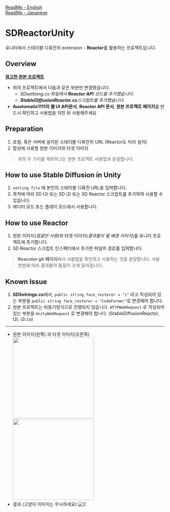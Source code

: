 [ReadMe - English](https://github.com/WooChan-Noh/SDReactorUnity/blob/main/ReadMeEng.md)     
[ReadMe - Japanese](https://github.com/WooChan-Noh/SDReactorUnity/blob/main/ReadMeJp.md)
# SDReactorUnity
유니티에서 스테이블 디퓨전의 extension - **Reactor**를 활용하는 프로젝트입니다. 
## Overview
[**참고한 원본 프로젝트**](https://github.com/dobrado76/Stable-Diffusion-Unity-Integration) 
+ 위의 프로젝트에서 다음과 같은 부분만 변경했습니다.
  + _SDsettiong.cs 파일에서 **Reactor API** 코드를 추가했습니다._
  + _**StableDiffusionReactor.cs**스크립트를 추가했습니다._
+ **Auotomatic1111의 웹 UI API문서**, **Reactor API 문서**, **원본 프로젝트 페이지**를 반드시 확인하고 사용법을 익힌 뒤 사용해주세요

## Preparation
1. 로컬, 혹은 서버에 설치된 스테이블 디퓨전의 URL (Reactor도 미리 설치) 
2. 합성에 사용할 원본 이미지와 타겟 이미지
> 위의 두 가지를 제외하고는 원본 프로젝트 사용법과 동일합니다.


## How to use Stable Diffusion in Unity
1.  `setting file` 에 본인의 스테이블 디퓨전 URL을 입력합니다.
2. 목적에 따라 SD t2i 또는 SD i2i 또는 SD Reactor 스크립트를 추가하여 사용할 수 있습니다.
3. 에디터 모드 또는 플레이 모드에서 사용합니다.

## How to use Reactor
1. 원본 이미지(_얼굴만 사용_)와 타겟 이미지(_결과물이 될 배경 이미지_)를 유니티 프로젝트에 추가합니다.
2. SD Reactor 스크립트 인스펙터에서 추가한 파일의 경로를 입력합니다.
> **Reacotor git 페이지**에서 사용법을 확인하고 사용하는 것을 권장합니다. 사용 방법에 따라 결과물의 품질이 크게 달라집니다.
## Known Issue
1. **SDSetrings.cs**에서,  ```public string face_restorer = "1"``` 라고 작성되어 있는 부분을 ```public string face_restorer = "CodeFormer"```로 변경해야 합니다.
2. 원본 프로젝트는 비동기방식으로 진행되지 않습니다. `HTTPWebRequest` 로 작성되어 있는 부분을 `UnityWebRequest` 로 변경해야 합니다. (StableDiffusionReactor, t2i, i2i.cs)
***

+ 원본 이미지(왼쪽) 과 타겟 이미지(오른쪽)    
<img src="https://github.com/WooChan-Noh/SDReactorUnity/assets/103042258/2ea3ff9f-220b-4f8a-9690-01a662539aee" width="256" height="256"/><img src="https://github.com/WooChan-Noh/SDReactorUnity/assets/103042258/40b9ea93-7fef-4f03-963e-546e71130fe7" width="256" height="256"/>
+ 결과 (고양이 이미지는 무시하세요)
![2](https://github.com/WooChan-Noh/SDReactorUnity/assets/103042258/22983f1b-eae9-4afd-bbad-37513e36b500)
